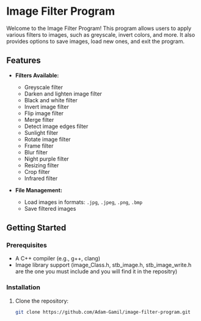 # Image Filter Program

Welcome to the Image Filter Program! This program allows users to apply various filters to images, such as greyscale, invert colors, and more. It also provides options to save images, load new ones, and exit the program.

## Features

- **Filters Available:**
  - Greyscale filter
  - Darken and lighten image filter
  - Black and white filter
  - Invert image filter
  - Flip image filter
  - Merge filter
  - Detect image edges filter
  - Sunlight filter
  - Rotate image filter
  - Frame filter
  - Blur filter
  - Night purple filter
  - Resizing filter
  - Crop filter
  - Infrared filter

- **File Management:**
  - Load images in formats: `.jpg`, `.jpeg`, `.png`, `.bmp`
  - Save filtered images

## Getting Started

### Prerequisites

- A C++ compiler (e.g., g++, clang)
- Image library support (image_Class.h, stb_image.h, stb_image_write.h are the one you must include and you will find it in the repositry)

### Installation

1. Clone the repository:

   ```bash
   git clone https://github.com/Adam-Gamil/image-filter-program.git

